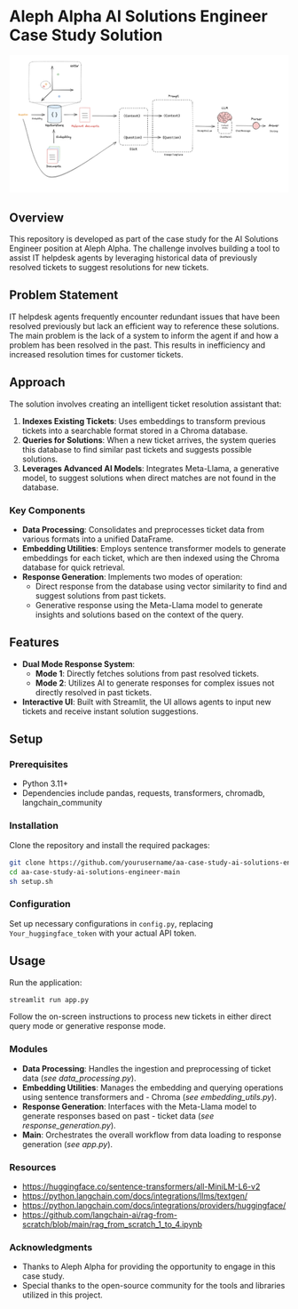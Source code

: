 # Aleph Alpha AI Solutions Engineer Case Study Solution

![alt text](rag_lanchain.png)
## Overview
This repository is developed as part of the case study for the AI Solutions Engineer position at Aleph Alpha. The challenge involves building a tool to assist IT helpdesk agents by leveraging historical data of previously resolved tickets to suggest resolutions for new tickets.


## Problem Statement
IT helpdesk agents frequently encounter redundant issues that have been resolved previously but lack an efficient way to reference these solutions. The main problem is the lack of a system to inform the agent if and how a problem has been resolved in the past. This results in inefficiency and increased resolution times for customer tickets.

## Approach
The solution involves creating an intelligent ticket resolution assistant that:
1. **Indexes Existing Tickets**: Uses embeddings to transform previous tickets into a searchable format stored in a Chroma database.
2. **Queries for Solutions**: When a new ticket arrives, the system queries this database to find similar past tickets and suggests possible solutions.
3. **Leverages Advanced AI Models**: Integrates Meta-Llama, a generative model, to suggest solutions when direct matches are not found in the database.

### Key Components
- **Data Processing**: Consolidates and preprocesses ticket data from various formats into a unified DataFrame.
- **Embedding Utilities**: Employs sentence transformer models to generate embeddings for each ticket, which are then indexed using the Chroma database for quick retrieval.
- **Response Generation**: Implements two modes of operation:
  - Direct response from the database using vector similarity to find and suggest solutions from past tickets.
  - Generative response using the Meta-Llama model to generate insights and solutions based on the context of the query.

## Features
- **Dual Mode Response System**:
  - **Mode 1**: Directly fetches solutions from past resolved tickets.
  - **Mode 2**: Utilizes AI to generate responses for complex issues not directly resolved in past tickets.
- **Interactive UI**: Built with Streamlit, the UI allows agents to input new tickets and receive instant solution suggestions.

## Setup
### Prerequisites
- Python 3.11+
- Dependencies include pandas, requests, transformers, chromadb, langchain_community

### Installation
Clone the repository and install the required packages:
```bash
git clone https://github.com/yourusername/aa-case-study-ai-solutions-engineer-main.git
cd aa-case-study-ai-solutions-engineer-main
sh setup.sh
```

### Configuration
Set up necessary configurations in `config.py`, replacing `Your_huggingface_token` with your actual API token.

## Usage
Run the application:
```bash
streamlit run app.py
``` 
Follow the on-screen instructions to process new tickets in either direct query mode or generative response mode.

### Modules
- **Data Processing**: Handles the ingestion and preprocessing of ticket data (*see data_processing.py*).
- **Embedding Utilities**: Manages the embedding and querying operations using sentence transformers and - Chroma (*see embedding_utils.py*).
- **Response Generation**: Interfaces with the Meta-Llama model to generate responses based on past - ticket data (*see response_generation.py*).
- **Main**: Orchestrates the overall workflow from data loading to response generation (*see app.py*).

### Resources

- https://huggingface.co/sentence-transformers/all-MiniLM-L6-v2
- https://python.langchain.com/docs/integrations/llms/textgen/
- https://python.langchain.com/docs/integrations/providers/huggingface/
- https://github.com/langchain-ai/rag-from-scratch/blob/main/rag_from_scratch_1_to_4.ipynb

### Acknowledgments
- Thanks to Aleph Alpha for providing the opportunity to engage in this case study.
- Special thanks to the open-source community for the tools and libraries utilized in this project.

